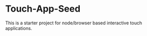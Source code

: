 Touch-App-Seed
==============

This is a starter project for node/browser based interactive touch applications.
